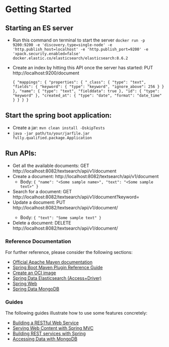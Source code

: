 # Getting Started

## Starting an ES server

* Run this command on terminal to start the server
  `docker run -p 9200:9200 -e 'discovery.type=single-node' -e 'http.publish_host=localhost' -e 'http.publish_port=9200' -e
  'xpack.security.enabled=false' docker.elastic.co/elasticsearch/elasticsearch:8.6.2`

* Create an index by hitting this API once the server has started: PUT http://localhost:9200/document

  `{
  "mappings": {
  "properties": {
  "_class": {
  "type": "text",
  "fields": {
  "keyword": {
  "type": "keyword",
  "ignore_above": 256
  }
  }
  },
  "name": {
  "type": "text",
  "fielddata": true
  },
  "id": {
  "type": "keyword"
  },
  "created_at": {
  "type": "date",
  "format": "date_time"
  }
  }
  }
  }`
## Start the spring boot application:
* Create a jar: `mvn clean install -DskipTests`
* `java -jar path/to/your/jarfile.jar fully.qualified.package.Application`
## Run APIs:
* Get all the available documents: GET http://localhost:8082/textsearch/api/v1/document
* Create a document: http://localhost:8082/textsearch/api/v1/document
    * Body: `{
      "name": "<Some sample name>",
      "text": "<Some sample text>"
      }`
* Search for a document: GET http://localhost:8082/textsearch/api/v1/document?keyword=<sample keyword>
* Update a document: PUT http://localhost:8082/textsearch/api/v1/document/<id>
    * Body: `{
      "text": "Some sample text"
      }`
* Delete a document: DELETE http://localhost:8082/textsearch/api/v1/document/<id>

### Reference Documentation

For further reference, please consider the following sections:

* [Official Apache Maven documentation](https://maven.apache.org/guides/index.html)
* [Spring Boot Maven Plugin Reference Guide](https://docs.spring.io/spring-boot/docs/3.0.4/maven-plugin/reference/html/)
* [Create an OCI image](https://docs.spring.io/spring-boot/docs/3.0.4/maven-plugin/reference/html/#build-image)
* [Spring Data Elasticsearch (Access+Driver)](https://docs.spring.io/spring-boot/docs/3.0.4/reference/htmlsingle/#data.nosql.elasticsearch)
* [Spring Web](https://docs.spring.io/spring-boot/docs/3.0.4/reference/htmlsingle/#web)
* [Spring Data MongoDB](https://docs.spring.io/spring-boot/docs/3.0.4/reference/htmlsingle/#data.nosql.mongodb)

### Guides

The following guides illustrate how to use some features concretely:

* [Building a RESTful Web Service](https://spring.io/guides/gs/rest-service/)
* [Serving Web Content with Spring MVC](https://spring.io/guides/gs/serving-web-content/)
* [Building REST services with Spring](https://spring.io/guides/tutorials/rest/)
* [Accessing Data with MongoDB](https://spring.io/guides/gs/accessing-data-mongodb/)

